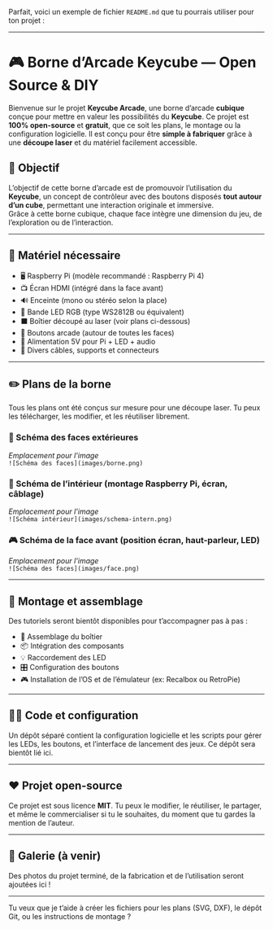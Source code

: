 Parfait, voici un exemple de fichier `README.md` que tu pourrais utiliser pour ton projet :

---

# 🎮 Borne d’Arcade Keycube — Open Source & DIY

Bienvenue sur le projet **Keycube Arcade**, une borne d’arcade **cubique** conçue pour mettre en valeur les possibilités du **Keycube**. Ce projet est **100% open-source** et **gratuit**, que ce soit les plans, le montage ou la configuration logicielle. Il est conçu pour être **simple à fabriquer** grâce à une **découpe laser** et du matériel facilement accessible.

## 🧠 Objectif

L’objectif de cette borne d’arcade est de promouvoir l’utilisation du **Keycube**, un concept de contrôleur avec des boutons disposés **tout autour d’un cube**, permettant une interaction originale et immersive.  
Grâce à cette borne cubique, chaque face intègre une dimension du jeu, de l’exploration ou de l’interaction.

---

## 🧰 Matériel nécessaire

- 🖥️ Raspberry Pi (modèle recommandé : Raspberry Pi 4)
- 📺 Écran HDMI (intégré dans la face avant)
- 🔊 Enceinte (mono ou stéréo selon la place)
- 🔌 Bande LED RGB (type WS2812B ou équivalent)
- ⬛ Boîtier découpé au laser (voir plans ci-dessous)
- 🔘 Boutons arcade (autour de toutes les faces)
- 🔌 Alimentation 5V pour Pi + LED + audio
- 🔧 Divers câbles, supports et connecteurs

---

## ✏️ Plans de la borne

Tous les plans ont été conçus sur mesure pour une découpe laser. Tu peux les télécharger, les modifier, et les réutiliser librement.

### 📐 Schéma des faces extérieures
*Emplacement pour l'image*  
`![Schéma des faces](images/borne.png)`

### 🧩 Schéma de l’intérieur (montage Raspberry Pi, écran, câblage)
*Emplacement pour l'image*  
`![Schéma intérieur](images/schema-intern.png)`

### 🎮 Schéma de la face avant (position écran, haut-parleur, LED)
*Emplacement pour l'image*  
`![Schéma des faces](images/face.png)`

---

## 🔧 Montage et assemblage

Des tutoriels seront bientôt disponibles pour t’accompagner pas à pas :

- 🔩 Assemblage du boîtier
- 📦 Intégration des composants
- 💡 Raccordement des LED
- 🎛️ Configuration des boutons
- 🎮 Installation de l’OS et de l’émulateur (ex: Recalbox ou RetroPie)

---

## 🧑‍💻 Code et configuration

Un dépôt séparé contient la configuration logicielle et les scripts pour gérer les LEDs, les boutons, et l’interface de lancement des jeux. Ce dépôt sera bientôt lié ici.

---

## ❤️ Projet open-source

Ce projet est sous licence **MIT**. Tu peux le modifier, le réutiliser, le partager, et même le commercialiser si tu le souhaites, du moment que tu gardes la mention de l’auteur.

---

## 📸 Galerie (à venir)

Des photos du projet terminé, de la fabrication et de l’utilisation seront ajoutées ici !

---

Tu veux que je t’aide à créer les fichiers pour les plans (SVG, DXF), le dépôt Git, ou les instructions de montage ?